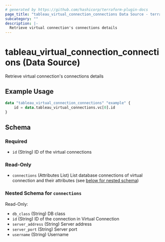 ```yaml
---
# generated by https://github.com/hashicorp/terraform-plugin-docs
page_title: "tableau_virtual_connection_connections Data Source - terraform-provider-tableau"
subcategory: ""
description: |-
  Retrieve virtual connection's connections details
---
```


# tableau_virtual_connection_connections (Data Source)

Retrieve virtual connection's connections details

## Example Usage

```terraform
data "tableau_virtual_connection_connections" "example" {
    id = data.tableau_virtual_connections.vc[0].id
}
```

<!-- schema generated by tfplugindocs -->
## Schema

### Required

- `id` (String) ID of the virtual connections

### Read-Only

- `connections` (Attributes List) List database connections of virtual connection and their attributes (see [below for nested schema](#nestedatt--connections))

<a id="nestedatt--connections"></a>
### Nested Schema for `connections`

Read-Only:

- `db_class` (String) DB class
- `id` (String) ID of the connection in Virtual Connection
- `server_address` (String) Server address
- `server_port` (String) Server port
- `username` (String) Username
